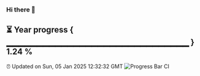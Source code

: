 ### Hi there 👋
⏳ Year progress { ▁▁▁▁▁▁▁▁▁▁▁▁▁▁▁▁▁▁▁▁▁▁▁▁▁▁▁▁▁▁ } 1.24 %
---
⏰ Updated on Sun, 05 Jan 2025 12:32:32 GMT
![Progress Bar CI](https://github.com/liununu/liununu/workflows/Progress%20Bar%20CI/badge.svg)
